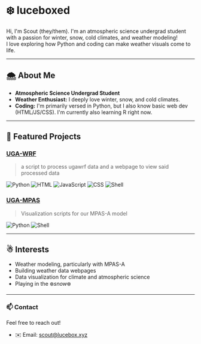 # ❄️ luceboxed

Hi, I'm Scout (they/them). I'm an atmospheric science undergrad student with a passion for winter, snow, cold climates, and weather modeling!  
I love exploring how Python and coding can make weather visuals come to life.

---

## 🌨️ About Me

- **Atmospheric Science Undergrad Student**  
- **Weather Enthusiast:** I deeply love winter, snow, and cold climates.
- **Coding:** I'm primarily versed in Python, but I also know basic web dev (HTML/JS/CSS). I'm currently also learning R right now.

---

## 🌌 Featured Projects

### [UGA-WRF](https://github.com/UGA-WRF-Club/ugawrf)
> a script to process ugawrf data and a webpage to view said processed data

![Python](https://img.shields.io/badge/Python-65.5%25-blue?logo=python)  ![HTML](https://img.shields.io/badge/HTML-16.3%25-orange?logo=html5)  ![JavaScript](https://img.shields.io/badge/JavaScript-14.8%25-yellow?logo=javascript)  ![CSS](https://img.shields.io/badge/CSS-2.0%25-blue?logo=css)  ![Shell](https://img.shields.io/badge/Shell-1.4%25-lightgrey)

### [UGA-MPAS](https://github.com/UGA-WRF-Club/ugampas)
> Visualization scripts for our MPAS-A model

![Python](https://img.shields.io/badge/Python-92.1%25-blue?logo=python) ![Shell](https://img.shields.io/badge/Shell-7.9%25-lightgrey)
 
---

## ☃ Interests

- Weather modeling, particularly with MPAS-A
- Building weather data webpages
- Data visualization for climate and atmospheric science
- Playing in the ❄️*snow*❄️

---

### 📫 Contact

Feel free to reach out!

- ✉️ Email: scout@lucebox.xyz

